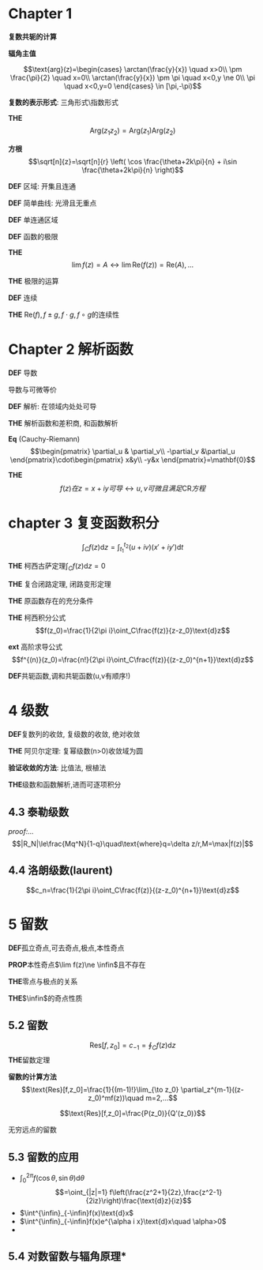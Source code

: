 # Chapter 1

**复数共轭的计算**

**辐角主值**

$$\text{arg}(z)=\begin{cases}
    \arctan(\frac{y}{x}) \quad x>0\\
    \pm \frac{\pi}{2} \quad x=0\\
    \arctan(\frac{y}{x}) \pm \pi \quad x<0,y \ne 0\\
    \pi \quad x<0,y=0
\end{cases} \in [\pi,-\pi)$$

**复数的表示形式**: 三角形式\指数形式

**THE** 
$$\text{Arg}(z_1z_2)=\text{Arg}(z_1)\text{Arg}(z_2)$$

**方根**
$$\sqrt[n]{z}=\sqrt[n]{r} \left( \cos \frac{\theta+2k\pi}{n} + i\sin \frac{\theta+2k\pi}{n} \right)$$

**DEF** 区域: 开集且连通

**DEF** 简单曲线: 光滑且无重点

**DEF** 单连通区域

**DEF** 函数的极限

**THE**
$$\lim f(z)=A \leftrightarrow \lim \text{Re}(f(z))=\text{Re}(A),...$$

**THE** 极限的运算

**DEF** 连续

**THE** $\text{Re}(f),f \pm g,f\cdot g,f \circ g$的连续性

# Chapter 2 解析函数

**DEF** 导数

导数与可微等价

**DEF** 解析: 在领域内处处可导

**THE** 解析函数和差积商, 和函数解析

**Eq** (Cauchy-Riemann) 
$$\begin{pmatrix}
    \partial_u & \partial_v\\
    -\partial_v &\partial_u
\end{pmatrix}\cdot\begin{pmatrix}
    x&y\\
    -y&x
\end{pmatrix}=\mathbf{0}$$

**THE** 
$$f(z) 在 z=x+iy可导\leftrightarrow u,v可微且满足\text{CR}方程$$

# chapter 3 复变函数积分

$$\int_C f(z)\text{d}z=\int_{t_1}^{t_2} (u+iv)(x'+iy')\text{d}t$$

**THE** 柯西古萨定理$\int_C f(z)\text{d}z=0$

**THE** 复合闭路定理, 闭路变形定理

**THE** 原函数存在的充分条件

**THE** 柯西积分公式
$$f(z_0)=\frac{1}{2\pi i}\oint_C\frac{f(z)}{z-z_0}\text{d}z$$

**ext** 高阶求导公式
$$f^{(n)}(z_0)=\frac{n!}{2\pi i}\oint_C\frac{f(z)}{(z-z_0)^{n+1}}\text{d}z$$

**DEF**共轭函数,调和共轭函数(u,v有顺序!)

# 4 级数

**DEF**复数列的收敛, 复级数的收敛, 绝对收敛

**THE** 阿贝尔定理: 复幂级数(n>0)收敛域为圆

**验证收敛的方法**: 比值法, 根植法

**THE**级数和函数解析,进而可逐项积分

## 4.3 泰勒级数
*proof:...*
$$|R_N|\le\frac{Mq^N}{1-q}\quad\text{where}q=\delta z/r,M=\max|f(z)|$$

## 4.4 洛朗级数(laurent)
$$c_n=\frac{1}{2\pi i}\oint_C\frac{f(z)}{(z-z_0)^{n+1}}\text{d}z$$

# 5 留数
**DEF**孤立奇点,可去奇点,极点,本性奇点

**PROP**本性奇点$\lim f(z)\ne \infin$且不存在

**THE**零点与极点的关系

**THE**$\infin$的奇点性质

## 5.2 留数
$$\text{Res}[f,z_0]=c_{-1}=\oint_C f(z)\text{d}z$$
**THE**留数定理

**留数的计算方法**
$$\text{Res}[f,z_0]=\frac{1}{(m-1)!}\lim_{\to z_0} \partial_z^{m-1}((z-z_0)^mf(z))\quad m=2,...$$

$$\text{Res}[f,z_0]=\frac{P(z_0)}{Q'(z_0)}$$

无穷远点的留数

## 5.3 留数的应用

- $\int^{2\pi}_0 f(\cos\theta,\sin\theta)\text{d}\theta$
$$=\oint_{|z|=1} f\left(\frac{z^2+1}{2z},\frac{z^2-1}{2iz}\right)\frac{\text{d}z}{iz}$$
- $\int^{\infin}_{-\infin}f(x)\text{d}x$
- $\int^{\infin}_{-\infin}f(x)e^{\alpha i x}\text{d}x\quad \alpha>0$
- 

## 5.4 对数留数与辐角原理\*
